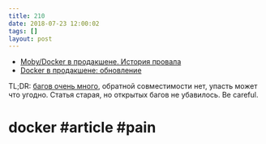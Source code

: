 ```yaml
---
title: 210
date: 2018-07-23 12:00:02
tags: []
layout: post
---
```


+ [Moby/Docker в продакшене. История провала](https://habr.com/post/332450/)
+ [Docker в продакшене: обновление](https://habr.com/post/346430/)

TL;DR: [багов очень много](https://github.com/moby/moby/issues), обратной совместимости нет, упасть может что угодно. Статья старая, но открытых багов не убавилось. Be careful.

# docker #article #pain
